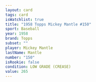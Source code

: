 ```yaml
---
layout: card
tags: card
isWatchlist: true
title: "1958 Topps Mickey Mantle #150"
sport: Baseball
year: 1958
brand: Topps
subset: ""
player: Mickey Mantle
lastName: Mantle
number: "150"
isRookie: false
condition: LOW GRADE (CREASE)
value: 265
---
```

